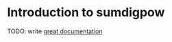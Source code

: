 # Introduction to sumdigpow

TODO: write [great documentation](http://jacobian.org/writing/what-to-write/)
